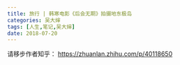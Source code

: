 ```yaml
---
title: 旅行 | 韩寒电影《后会无期》拍摄地东极岛
categories: 吴大婶
tags: [人生,笔记,吴大婶]
date: 2018-07-20
---
```


请移步作者知乎：
https://zhuanlan.zhihu.com/p/40118650